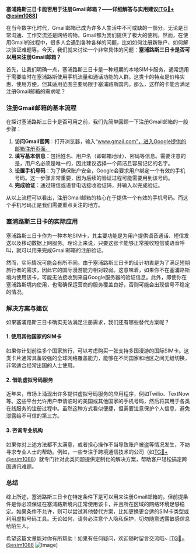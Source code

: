 **塞浦路斯三日卡能否用于注册Gmail邮箱？——详细解答与实用建议[[TG💪+ @esim1088](https://t.me/s/esim1088)]**

在当今数字化时代，Gmail邮箱已成为许多人生活中不可或缺的一部分。无论是日常沟通、工作交流还是网络购物，Gmail都为我们提供了极大的便利。然而，在使用Gmail的过程中，很多人会遇到各种各样的问题，比如如何注册新账户、如何解决验证难题等。今天，我们就来讨论一个非常具体的问题：**塞浦路斯三日卡是否可以用来注册Gmail邮箱？**

首先，让我们明确一点，塞浦路斯三日卡是一种短期的本地SIM卡服务，通常适用于需要临时在塞浦路斯使用手机流量和通话功能的人群。这类卡的特点是价格实惠、使用方便，但其适用范围主要局限于塞浦路斯国内。那么，这样的卡能否满足注册Gmail邮箱的需求呢？

### 注册Gmail邮箱的基本流程

在探讨塞浦路斯三日卡是否可用之前，我们先简单回顾一下注册Gmail邮箱的一般步骤：

1. **访问Gmail官网**：打开浏览器，输入“www.gmail.com”，进入Google提供的邮箱注册页面。
2. **填写基本信息**：包括姓名、用户名（即邮箱地址）、密码等信息。需要注意的是，用户名必须是唯一的，因此建议选择一个简洁且容易记忆的名字。
3. **设置手机号码**：为了确保账户安全，Google会要求用户绑定一个有效的手机号码。这一步骤非常重要，因为后续的验证过程可能需要用到该号码。
4. **完成验证**：通过短信或语音电话接收验证码，并输入以完成验证。

从以上流程可以看出，注册Gmail邮箱的核心在于提供一个有效的手机号码。而这个手机号码正是我们需要重点关注的地方。

### 塞浦路斯三日卡的实际应用

塞浦路斯三日卡作为一种本地SIM卡，其主要功能是为用户提供语音通话、短信发送以及移动数据上网服务。理论上来说，只要这张卡能够正常接收短信或语音呼叫，就可以用来完成Gmail邮箱的注册验证。

然而，实际情况可能会有所不同。由于塞浦路斯三日卡的设计初衷是为了满足短期旅行者的需求，因此它的国际漫游能力相对较弱。这意味着，如果你不在塞浦路斯境内使用该卡，可能无法接收到来自Google服务器的验证信息。此外，即使你在塞浦路斯境内使用，也需确保运营商的服务覆盖良好，否则可能会出现信号不稳定的情况。

### 解决方案与建议

如果塞浦路斯三日卡确实无法满足注册需求，我们还有哪些替代方案呢？

#### 1. 使用其他国家的SIM卡
如果你计划前往多个国家旅行，可以考虑购买一张支持多国漫游的国际SIM卡。这类卡片通常具备较强的全球网络覆盖能力，能够在不同国家和地区之间无缝切换，非常适合经常出国的人士使用。

#### 2. 借助虚拟号码服务
近年来，市场上涌现出许多提供虚拟号码服务的应用程序，例如Twilio、TextNow等。这些平台允许用户申请临时的美国或其他国家的手机号码，然后将其用于各类在线服务的注册过程中。虽然这种方式看似便捷，但需要注意保护个人信息，避免泄露给不可信的第三方。

#### 3. 咨询专业机构
如果你对上述方法都不太满意，或者担心操作不当导致账户被盗等情况发生，不妨寻求专业人士的帮助。例如，一些专注于跨境通信技术的公司（如[TG💪+ @esim1088](https://t.me/s/esim1088)）就专门针对此类问题提供定制化的解决方案，帮助客户轻松搞定跨国通讯难题。

### 总结

综上所述，塞浦路斯三日卡在特定条件下是可以用来注册Gmail邮箱的，但前提条件是你必须保证在塞浦路斯境内正常使用该卡，并且所在区域的网络环境足够稳定。如果条件不允许，则可以尝试其他替代方案，比如更换更合适的SIM卡类型或利用虚拟号码工具。无论如何，请务必注意个人隐私保护，切勿随意透露敏感信息给陌生人。

希望这篇文章能对你有所帮助！如果有任何疑问，欢迎随时留言交流哦~ [[TG💪+ @esim1088](https://t.me/s/esim1088) ![Image](https://i.postimg.cc/4NQfJmqS/Snipaste-2025-05-13-00-14-12.png)]